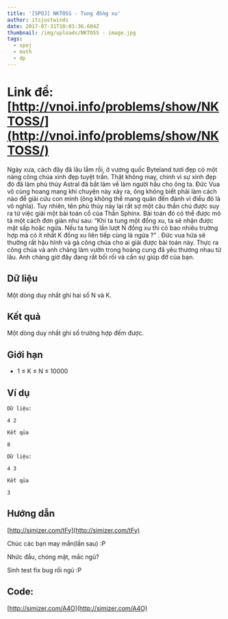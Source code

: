 ```yaml
---
title: '[SPOJ] NKTOSS - Tung đồng xu'
author: itsjustwinds
date: 2017-07-31T10:03:36.604Z
thumbnail: /img/uploads/NKTOSS - image.jpg
tags:
  - spoj
  - math
  - dp
---
```

# Link đề:[http://vnoi.info/problems/show/NKTOSS/](http://vnoi.info/problems/show/NKTOSS/)

Ngày xưa, cách đây đã lâu lắm rồi, ở vương quốc Byteland tươi đẹp có một nàng công chúa xinh đẹp tuyệt trần. Thật không may, chính vì sự xinh đẹp đó đã làm phù thủy Astral đã bắt làm về làm người hầu cho ông ta. Đức Vua vô cùng hoang mang khi chuyện này xảy ra, ông không biết phải làm cách nào để giải cứu con mình \(ông không thể mang quân đến đánh vì điều đó là vô nghĩa\). Tuy nhiên, tên phù thủy này lại rất sợ một câu thần chú được suy ra từ việc giải một bài toán cổ của Thần Sphinx. Bài toán đó có thể được mô tả một cách đơn giản như sau: “Khi ta tung một đồng xu, ta sẽ nhận được mặt sấp hoặc ngửa. Nếu ta tung lần lượt N đồng xu thì có bao nhiêu trường hợp mà có ít nhất K đồng xu liên tiếp cùng là ngửa ?” . Đức vua hứa sẽ thưởng rất hậu hĩnh và gả công chúa cho ai giải được bài toán này. Thực ra công chúa và anh chàng làm vườn trong hoàng cung đã yêu thương nhau từ lâu. Anh chàng giờ đây đang rất bối rối và cần sự giúp đỡ của bạn.

## Dữ liệu

Một dòng duy nhất ghi hai số N và K.

## Kết quả

Một dòng duy nhất ghi số trường hợp đếm được.

## Giới hạn

* 1 ≤ K ≤ N ≤ 10000

## Ví dụ

```
Dữ liệu:

4 2

Kết qủa

8
```

```
Dữ liệu:

4 3

Kết qủa

3
```


## Hướng dẫn 

[http://simizer.com/tFy](http://simizer.com/tFy)

Chúc các bạn may mắn(lần sau) :P

Nhức đầu, chóng mặt, mắc ngủ?

Sinh test fix bug rồi ngủ :P

## Code: 

[http://simizer.com/A4O](http://simizer.com/A4O)

